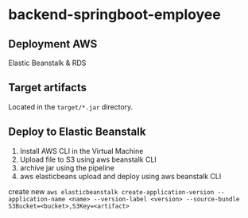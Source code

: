 # backend-springboot-employee

## Deployment AWS

Elastic Beanstalk & RDS

## Target artifacts

Located in the `target/*.jar` directory.

## Deploy to Elastic Beanstalk

1) Install AWS CLI in the Virtual Machine
2) Upload file to S3 using aws beanstalk CLI
3) archive jar using the pipeline
4) aws elasticbeans upload and deploy using aws beanstalk CLI

create new `aws elasticbeanstalk create-application-version --application-name <name> --version-label <version> --source-bundle S3Bucket=<bucket>,S3Key=<artifact>`

